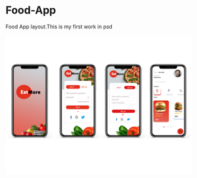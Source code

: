 # Food-App
Food App layout.This is my first work in psd

![alt text](https://github.com/nuja2667/Food-App/blob/main/screenshot.jpg)
